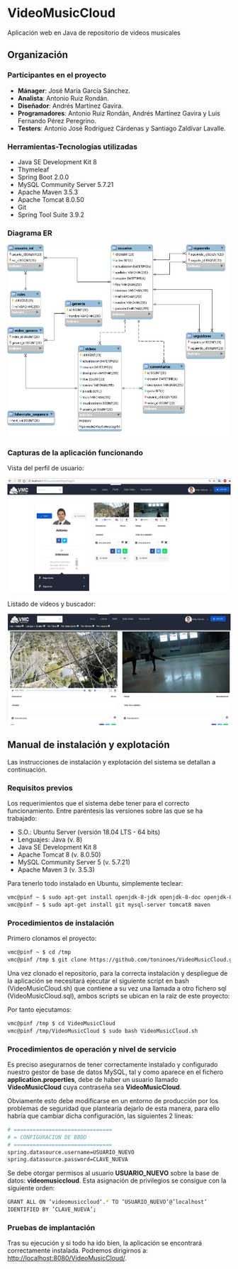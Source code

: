 # VideoMusicCloud
Aplicación web en Java de repositorio de videos musicales


## Organización

### Participantes en el proyecto

- **Mánager**: José María García Sánchez. 
- **Analista**: Antonio Ruiz Rondán.
- **Diseñador**: Andrés Martínez Gavira.
- **Programadores**: Antonio Ruiz Rondán, Andrés Martínez Gavira y Luis Fernando Pérez Peregrino.
- **Testers**: Antonio José Rodríguez Cárdenas y Santiago Zaldívar Lavalle.


### Herramientas-Tecnologías utilizadas

- Java SE Development Kit 8
- Thymeleaf
- Spring Boot 2.0.0
- MySQL Community Server 5.7.21
- Apache Maven 3.5.3
- Apache Tomcat 8.0.50
- Git
- Spring Tool Suite 3.9.2

### Diagrama ER

![Diagrama ER](https://github.com/toninoes/VideoMusicCloud/blob/master/src/main/resources/static/img/eer.png)


### Capturas de la aplicación funcionando

Vista del perfil de usuario:

![perfil](https://github.com/toninoes/VideoMusicCloud/blob/master/src/main/resources/static/img/perfil.png)


Listado de vídeos y buscador:

![perfil](https://github.com/toninoes/VideoMusicCloud/blob/master/src/main/resources/static/img/listas.png)


## Manual de instalación y explotación

Las instrucciones de instalación y explotación del sistema se detallan a continuación.

### Requisitos previos

Los requerimientos que el sistema debe tener para el correcto funcionamiento. Entre paréntesis las versiones sobre las que se ha trabajado:

- S.O.: Ubuntu Server (versión 18.04 LTS - 64 bits)
- Lenguajes: Java (v. 8)
- Java SE Development Kit 8
- Apache Tomcat 8 (v. 8.0.50)
- MySQL Community Server 5 (v. 5.7.21)
- Apache Maven 3 (v. 3.5.3)

Para tenerlo todo instalado en Ubuntu, simplemente teclear:

```sh
vmc@pinf ~ $ sudo apt-get install openjdk-8-jdk openjdk-8-doc openjdk-8-jre
vmc@pinf ~ $ sudo apt-get install git mysql-server tomcat8 maven
```

### Procedimientos de instalación

Primero clonamos el proyecto:

```sh
vmc@pinf ~ $ cd /tmp
vmc@pinf /tmp $ git clone https://github.com/toninoes/VideoMusicCloud.git
```

Una vez clonado el repositorio, para la correcta instalación y despliegue de la aplicación se necesitará ejecutar el siguiente script en bash (VideoMusicCloud.sh) que contiene a su vez una llamada a otro fichero sql (VideoMusicCloud.sql), ambos scripts se ubican en la raiz de este proyecto:

Por tanto ejecutamos:

```sh
vmc@pinf /tmp $ cd VideoMusicCloud
vmc@pinf /tmp/VideoMusicCloud $ sudo bash VideoMusicCloud.sh
```

### Procedimientos de operación y nivel de servicio

Es preciso asegurarnos de tener correctamente instalado y configurado nuestro gestor de base de datos MySQL, tal y como aparece en el fichero **application.properties**, debe de haber un usuario llamado **VideoMusicCloud** cuya contraseña sea **VideoMusicCloud**.

Obviamente esto debe modificarse en un entorno de producción por los problemas de seguridad que plantearía dejarlo de esta manera, para ello habría que cambiar dicha configuración, las siguientes 2 líneas:

```sh
# ===============================
# = CONFIGURACION DE BBDD
# ===============================
spring.datasource.username=USUARIO_NUEVO
spring.datasource.password=CLAVE_NUEVA
```

Se debe otorgar permisos al usuario **USUARIO_NUEVO** sobre la base de datos: **videomusiccloud**. Esta asignación de privilegios se consigue con la siguiente orden:

```sh
GRANT ALL ON ‘videomusiccloud‘.* TO ’USUARIO_NUEVO’@’localhost’
IDENTIFIED BY ’CLAVE_NUEVA’;
```

### Pruebas de implantación

Tras su ejecución y si todo ha ido bien, la aplicación se encontrará correctamente instalada. Podremos dirigirnos a: [http://localhost:8080/VideoMusicCloud/](http://localhost:8080/VideoMusicCloud/).


